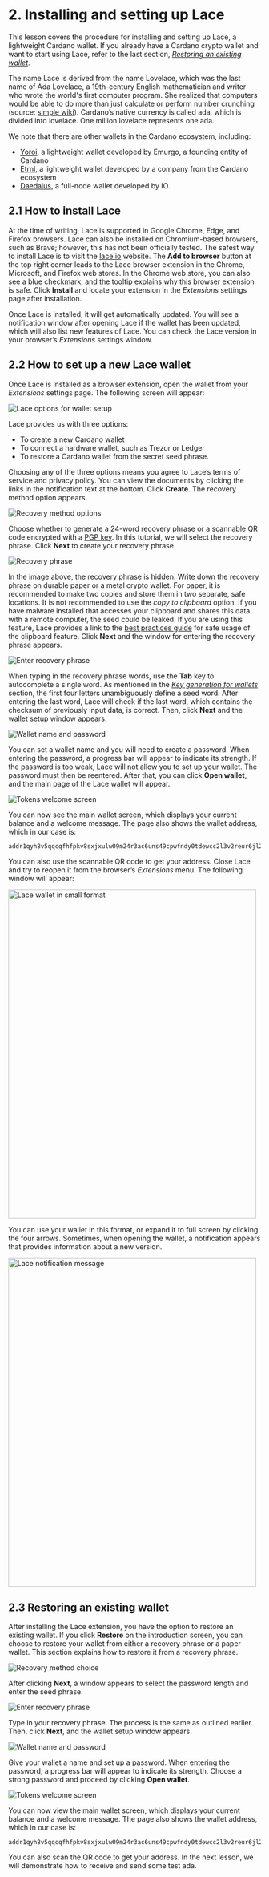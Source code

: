 # 2. Installing and setting up Lace 

This lesson covers the procedure for installing and setting up Lace, a lightweight Cardano wallet. If you already have a Cardano crypto wallet and want to start using Lace, refer to the last section, [*Restoring an existing wallet*](https://github.com/iohkedu/cardano-education-program/blob/lace-course/lace-course/02-lesson/02-Installing-and-setting-up-Lace.md#23-restoring-an-existing-wallet). 

The name Lace is derived from the name Lovelace, which was the last name of Ada Lovelace, a 19th-century English mathematician and writer who wrote the world's first computer program. She realized that computers would be able to do more than just calculate or perform number crunching (source: [simple wiki](https://simple.wikipedia.org/wiki/Ada_Lovelace)). Cardano’s native currency is called ada, which is divided into lovelace. One million lovelace represents one ada. 

We note that there are other wallets in the Cardano ecosystem, including: 

* [Yoroi](https://yoroiwallet.com/), a lightweight wallet developed by Emurgo, a founding entity of Cardano   
* [Etrnl](https://eternl.io/), a lightweight wallet developed by a company from the Cardano ecosystem   
* [Daedalus](https://daedaluswallet.io/), a full-node wallet developed by IO. 

## 2.1 How to install Lace

At the time of writing, Lace is supported in Google Chrome, Edge, and Firefox browsers. Lace can also be installed on Chromium-based browsers, such as Brave; however, this has not been officially tested. The safest way to install Lace is to visit the [lace.io](http://lace.io) website. The **Add to browser** button at the top right corner leads to the Lace browser extension in the Chrome, Microsoft, and Firefox web stores. In the Chrome web store, you can also see a blue checkmark, and the tooltip explains why this browser extension is safe. Click **Install** and locate your extension in the *Extensions* settings page after installation. 

Once Lace is installed, it will get automatically updated. You will see a notification window after opening Lace if the wallet has been updated, which will also list new features of Lace. You can check the Lace version in your browser’s *Extensions* settings window.  

## 2.2 How to set up a new Lace wallet 

Once Lace is installed as a browser extension, open the wallet from your *Extensions* settings page. The following screen will appear:  

![Lace options for wallet setup](https://github.com/iohkedu/cardano-education-program/blob/lace-course/images/2/02-02-01.png)

Lace provides us with three options:  

* To create a new Cardano wallet  
* To connect a hardware wallet, such as Trezor or Ledger  
* To restore a Cardano wallet from the secret seed phrase. 

Choosing any of the three options means you agree to Lace’s terms of service and privacy policy. You can view the documents by clicking the links in the notification text at the bottom. Click **Create**. The recovery method option appears. 

![Recovery method options](https://github.com/iohkedu/cardano-education-program/blob/lace-course/images/2/02-02-02.png)

Choose whether to generate a 24-word recovery phrase or a scannable QR code encrypted with a [PGP key](https://simple.wikipedia.org/wiki/Pretty_Good_Privacy). In this tutorial, we will select the recovery phrase. Click **Next** to create your recovery phrase. 

![Recovery phrase](https://github.com/iohkedu/cardano-education-program/blob/lace-course/images/2/02-02-03.png)

In the image above, the recovery phrase is hidden. Write down the recovery phrase on durable paper or a metal crypto wallet. For paper, it is recommended to make two copies and store them in two separate, safe locations. It is not recommended to use the *copy to clipboard* option. If you have malware installed that accesses your clipboard and shares this data with a remote computer, the seed could be leaked. If you are using this feature, Lace provides a link to the [best practices guide](https://www.lace.io/faq?question=best-practices-for-using-the-copy-to-clipboard-paste-from-clipboard-recovery-phrase-features) for safe usage of the clipboard feature. Click **Next** and the window for entering the recovery phrase appears. 

![Enter recovery phrase](https://github.com/iohkedu/cardano-education-program/blob/lace-course/images/2/02-02-04.png)

When typing in the recovery phrase words, use the **Tab** key to autocomplete a single word. As mentioned in the [*Key generation for wallets*](https://github.com/iohkedu/cardano-education-program/blob/lace-course/lace-course/01-lessons/01-Introduction-to-blockchain-and-wallets.md#15-key-generation-for-wallets) section, the first four letters unambiguously define a seed word. After entering the last word, Lace will check if the last word, which contains the checksum of previously input data, is correct. Then, click **Next** and the wallet setup window appears.    

![Wallet name and password](https://github.com/iohkedu/cardano-education-program/blob/lace-course/images/2/02-02-05.png)

You can set a wallet name and you will need to create a password. When entering the password, a progress bar will appear to indicate its strength. If the password is too weak, Lace will not allow you to set up your wallet. The password must then be reentered. After that, you can click **Open wallet**, and the main page of the Lace wallet will appear. 

![Tokens welcome screen](https://github.com/iohkedu/cardano-education-program/blob/lace-course/images/2/02-02-06.png)

You can now see the main wallet screen, which displays your current balance and a welcome message. The page also shows the wallet address, which in our case is: 

```shell
addr1qyh8v5qqcqfhfpkv8sxjxulw09m24r3ac6uns49cpwfndy0tdewcc2l3v2reur6jl2amk2jnfr6klgjjlyx29qpd0e0qtv4mld
```

You can also use the scannable QR code to get your address. Close Lace and try to reopen it from the browser’s *Extensions* menu. The following window will appear: 

<img src="https://github.com/iohkedu/cardano-education-program/blob/lace-course/images/2/02-02-07.png" alt="Lace wallet in small format" width="495" height="656">

You can use your wallet in this format, or expand it to full screen by clicking the four arrows. Sometimes, when opening the wallet, a notification appears that provides information about a new version. 

<img src="https://github.com/iohkedu/cardano-education-program/blob/lace-course/images/2/02-02-08.png" alt="Lace notification message" width="495" height="656">

## 2.3 Restoring an existing wallet

After installing the Lace extension, you have the option to restore an existing wallet. If you click **Restore** on the introduction screen, you can choose to restore your wallet from either a recovery phrase or a paper wallet. This section explains how to restore it from a recovery phrase. 

![Recovery method choice](https://github.com/iohkedu/cardano-education-program/blob/lace-course/images/2/02-03-01.png)

After clicking **Next**, a window appears to select the password length and enter the seed phrase. 

![Enter recovery phrase](https://github.com/iohkedu/cardano-education-program/blob/lace-course/images/2/02-03-02.png)

Type in your recovery phrase. The process is the same as outlined earlier. Then, click **Next**, and the wallet setup window appears.  

![Wallet name and password](https://github.com/iohkedu/cardano-education-program/blob/lace-course/images/2/02-03-03.png)

Give your wallet a name and set up a password. When entering the password, a progress bar will appear to indicate its strength. Choose a strong password and proceed by clicking **Open wallet**. 

![Tokens welcome screen](https://github.com/iohkedu/cardano-education-program/blob/lace-course/images/2/02-03-04.png)

You can now view the main wallet screen, which displays your current balance and a welcome message. The page also shows the wallet address, which in our case is: 

```shell
addr1qyh8v5qqcqfhfpkv8sxjxulw09m24r3ac6uns49cpwfndy0tdewcc2l3v2reur6jl2amk2jnfr6klgjjlyx29qpd0e0qtv4mld
```

You can also scan the QR code to get your address. In the next lesson, we will demonstrate how to receive and send some test ada. 
